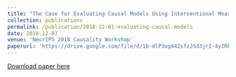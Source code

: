 ```yaml
---
title: "The Case for Evaluating Causal Models Using Interventional Measures and Empirical Data"
collection: publications
permalink: /publication/2018-12-01-evaluating-causal-models
date: 2018-12-07
venue: 'NeurIPS 2018 Causality Workshop'
paperurl: 'https://drive.google.com/file/d/1b-dlP3og442sfzJSd3jrI-4yJRPiIbr1/view'
---
```


[Download paper here](http://academicpages.github.io/files/paper1.pdf)

